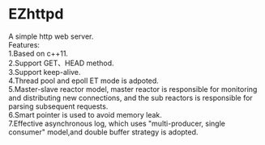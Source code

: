 # EZhttpd
A simple http web server.    
Features:  
  1.Based on c++11.     
  2.Support GET、HEAD method.  
  3.Support keep-alive.  
  4.Thread pool and epoll ET mode is adpoted.  
  5.Master-slave reactor model, master reactor is responsible for monitoring and distributing new connections, and the sub reactors is responsible for parsing subsequent requests.  
  6.Smart pointer is used to avoid memory leak.   
  7.Effective asynchronous log, which uses "multi-producer, single consumer" model,and double buffer strategy is adopted.  
  
  
